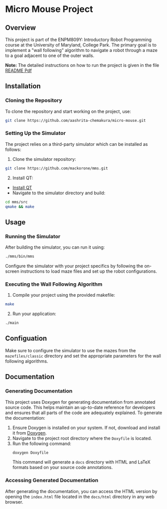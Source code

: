 # Micro Mouse Project

## Overview
This project is part of the ENPM809Y: Introductory Robot Programming course at the University of Maryland, College Park. The primary goal is to implement a "wall following" algorithm to navigate a robot through a maze to a goal adjacent to one of the outer walls. 

**Note:**  The detailed instructions on how to run the project is given in the file [README Pdf](readme.pdf)
## Installation

### Cloning the Repository
To clone the repository and start working on the project, use:
```bash
git clone https://github.com/aashrita-chemakura/micro-mouse.git
```
### Setting Up the Simulator
The project relies on a third-party simulator which can be installed as follows:
1. Clone the simulator repository:
```bash
git clone https://github.com/mackorone/mms.git
```
2. Install QT:
- [Install QT](https://www.qt.io/download-qt-installer)
- Navigate to the simulator directory and build:
```bash
cd mms/src
qmake && make
```
## Usage
### Running the Simulator
After building the simulator, you can run it using:
```bash
./mms/bin/mms
```
Configure the simulator with your project specifics by following the on-screen instructions to load maze files and set up the robot configurations.

### Executing the Wall Following Algorithm
1. Compile your project using the provided makefile:
```bash
make
```
2. Run your application:
```bash
./main
```
## Configuation
Make sure to configure the simulator to use the mazes from the `mazefiles/classic` directory and set the appropriate parameters for the wall following algorithms.

## Documentation

### Generating Documentation
This project uses Doxygen for generating documentation from annotated source code. This helps maintain an up-to-date reference for developers and ensures that all parts of the code are adequately explained. To generate the documentation:

1. Ensure Doxygen is installed on your system. If not, download and install it from [Doxygen](http://www.doxygen.nl/download.html).
2. Navigate to the project root directory where the `Doxyfile` is located.
3. Run the following command:
   ```bash
   doxygen Doxyfile
   ```
   This command will generate a `docs` directory with HTML and LaTeX formats based on your source code annotations.
### Accessing Generated Documentation
After generating the documentation, you can access the HTML version by opening the `index.html` file located in the `docs/html` directory in any web browser.

